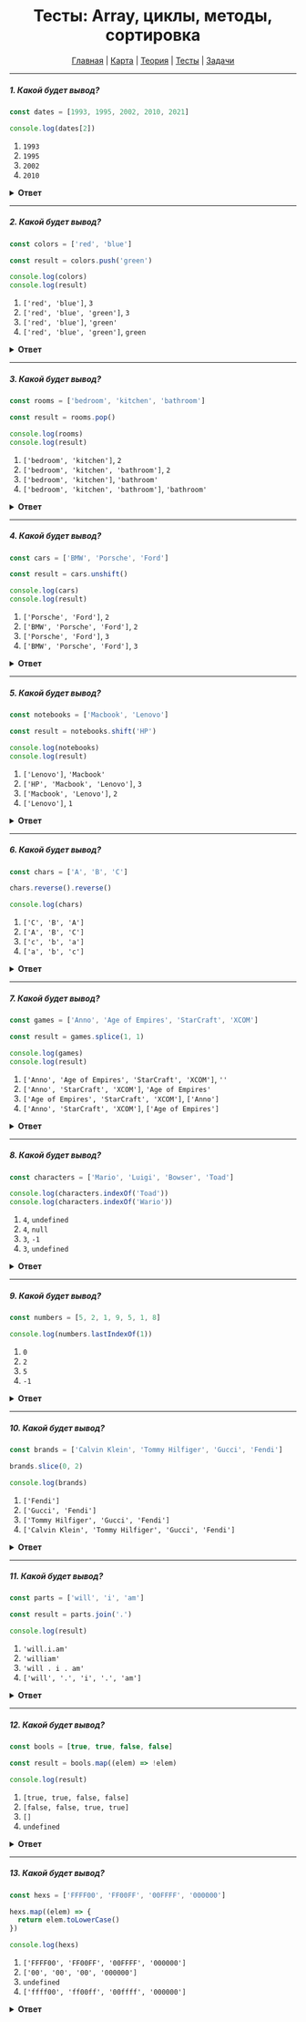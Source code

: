 <div align="center">

# Тесты: Array, циклы, методы, сортировка

[Главная](https://github.com/dollaween/junior-roadmap/)
|
[Карта](/roadmap/README.md)
|
[Теория](/theory/README.md)
|
[Тесты](/tests/README.md)
|
[Задачи](/tasks/README.md)

</div>

---

##### 1. Какой будет вывод?

```javascript
const dates = [1993, 1995, 2002, 2010, 2021]

console.log(dates[2])
```

1. `1993`
2. `1995`
3. `2002`
4. `2010`

<details><summary><b>Ответ</b></summary>
<p>

**Ответ: 3**

Оператор `[index]` — возвращает элемент массива по индексу `index`.

</p>
</details>

---

##### 2. Какой будет вывод?

```javascript
const colors = ['red', 'blue']

const result = colors.push('green')

console.log(colors)
console.log(result)
```

1. `['red', 'blue']`, `3`
2. `['red', 'blue', 'green']`, `3`
3. `['red', 'blue']`, `'green'`
4. `['red', 'blue', 'green']`, `green`

<details><summary><b>Ответ</b></summary>
<p>

**Ответ: 2**

Метод `push()` — добавляет элемент в конец массива и возвращает длину нового массива.

</p>
</details>

---

##### 3. Какой будет вывод?

```javascript
const rooms = ['bedroom', 'kitchen', 'bathroom']

const result = rooms.pop()

console.log(rooms)
console.log(result)
```

1. `['bedroom', 'kitchen']`, `2`
2. `['bedroom', 'kitchen', 'bathroom']`, `2`
3. `['bedroom', 'kitchen']`, `'bathroom'`
4. `['bedroom', 'kitchen', 'bathroom']`, `'bathroom'`

<details><summary><b>Ответ</b></summary>
<p>

**Ответ: 3**

Метод `pop()` — удаляет последний элемент массива и возвращает его значение.

</p>
</details>

---

##### 4. Какой будет вывод?

```javascript
const cars = ['BMW', 'Porsche', 'Ford']

const result = cars.unshift()

console.log(cars)
console.log(result)
```

1. `['Porsche', 'Ford']`, `2`
2. `['BMW', 'Porsche', 'Ford']`, `2`
3. `['Porsche', 'Ford']`, `3`
4. `['BMW', 'Porsche', 'Ford']`, `3`

<details><summary><b>Ответ</b></summary>
<p>

**Ответ: 4**

Метод `unshift()` — добавляет один или несколько элементов в начало массива и возвращает новую длину массива.

Здесь мы ничего не добавляем в массив, поэтому он останется без изменений.

</p>
</details>

---

##### 5. Какой будет вывод?

```javascript
const notebooks = ['Macbook', 'Lenovo']

const result = notebooks.shift('HP')

console.log(notebooks)
console.log(result)
```

1. `['Lenovo']`, `'Macbook'`
2. `['HP', 'Macbook', 'Lenovo']`, `3`
3. `['Macbook', 'Lenovo']`, `2`
4. `['Lenovo']`, `1`

<details><summary><b>Ответ</b></summary>
<p>

**Ответ: 1**

Метод `shift()` — удаляет первый элемент массива и возвращает его значение.

Метод не принимает никаких аргументов, поэтому при передаче в него значения `'HP'` — ни на что не влияет.

</p>
</details>

---

##### 6. Какой будет вывод?

```javascript
const chars = ['A', 'B', 'C']

chars.reverse().reverse()

console.log(chars)
```

1. `['C', 'B', 'A']`
2. `['A', 'B', 'C']`
3. `['c', 'b', 'a']`
4. `['a', 'b', 'c']`

<details><summary><b>Ответ</b></summary>
<p>

**Ответ: 2**

Метод `reverse()` — переворачивает массив — первый элемент становится последним и наоборот.

Мы вызываем метод два раза — после первого вызова массив становится `['C', 'B', 'A']`, после второго — возвращается обратно к значению `['A', 'B', 'C']`.

</p>
</details>

---

##### 7. Какой будет вывод?

```javascript
const games = ['Anno', 'Age of Empires', 'StarCraft', 'XCOM']

const result = games.splice(1, 1)

console.log(games)
console.log(result)
```

1. `['Anno', 'Age of Empires', 'StarCraft', 'XCOM']`, `''`
2. `['Anno', 'StarCraft', 'XCOM']`, `'Age of Empires'`
3. `['Age of Empires', 'StarCraft', 'XCOM']`, `['Anno']`
4. `['Anno', 'StarCraft', 'XCOM']`, `['Age of Empires']`

<details><summary><b>Ответ</b></summary>
<p>

**Ответ: 4**

Метод `splice(start, deleteCount)` — удаляет существующие элементы и/или добавляет новые. Возвращает **массив** удаленных значений.

</p>
</details>

---

##### 8. Какой будет вывод?

```javascript
const characters = ['Mario', 'Luigi', 'Bowser', 'Toad']

console.log(characters.indexOf('Toad'))
console.log(characters.indexOf('Wario'))
```

1. `4`, `undefined`
2. `4`, `null`
3. `3`, `-1`
4. `3`, `undefined`

<details><summary><b>Ответ</b></summary>
<p>

**Ответ: 3**

Метод `indexOf()` — возвращает первый индекс, по которому данный элемент может быть найден в массиве или `-1`, если такого индекса нет.

</p>
</details>

---

##### 9. Какой будет вывод?

```javascript
const numbers = [5, 2, 1, 9, 5, 1, 8]

console.log(numbers.lastIndexOf(1))
```

1. `0`
2. `2`
3. `5`
4. `-1`

<details><summary><b>Ответ</b></summary>
<p>

**Ответ: 3**

Метод `lastIndexOf()` — возвращает первый индекс, по которому данный элемент может быть найден в массиве или `-1`, если такого индекса нет.

</p>
</details>

---

##### 10. Какой будет вывод?

```javascript
const brands = ['Calvin Klein', 'Tommy Hilfiger', 'Gucci', 'Fendi']

brands.slice(0, 2)

console.log(brands)
```

1. `['Fendi']`
2. `['Gucci', 'Fendi']`
3. `['Tommy Hilfiger', 'Gucci', 'Fendi']`
4. `['Calvin Klein', 'Tommy Hilfiger', 'Gucci', 'Fendi']`

<details><summary><b>Ответ</b></summary>
<p>

**Ответ: 4**

Метод `slice(start, stop)` — возвращает копию массива от индекса `start` до индекса `stop` (не включительно).

Метод не изменяет исходный массив, поэтому массив `brands` не изменится.

</p>
</details>

---

##### 11. Какой будет вывод?

```javascript
const parts = ['will', 'i', 'am']

const result = parts.join('.')

console.log(result)
```

1. `'will.i.am'`
2. `'william'`
3. `'will . i . am'`
4. `['will', '.', 'i', '.', 'am']`

<details><summary><b>Ответ</b></summary>
<p>

**Ответ: 1**

Метод `join(separator)` — объединяет все элементы массива в строку.

Если указать `separator` — то он будет вставлен в строку между элементами.

</p>
</details>

---

##### 12. Какой будет вывод?

```javascript
const bools = [true, true, false, false]

const result = bools.map((elem) => !elem)

console.log(result)
```

1. `[true, true, false, false]`
2. `[false, false, true, true]`
3. `[]`
4. `undefined`

<details><summary><b>Ответ</b></summary>
<p>

**Ответ: 2**

Метод `map()` — создает новый массив, выполняет переданную функцию для каждого элемента массива и заполняет результатами созданный массив.

Оператором `!` — мы переводим `true` в `false`, и наоборот.

</p>
</details>

---

##### 13. Какой будет вывод?

```javascript
const hexs = ['FFFF00', 'FF00FF', '00FFFF', '000000']

hexs.map((elem) => {
  return elem.toLowerCase()
})

console.log(hexs)
```

1. `['FFFF00', 'FF00FF', '00FFFF', '000000']`
2. `['00', '00', '00', '000000']`
3. `undefined`
4. `['ffff00', 'ff00ff', '00ffff', '000000']`

<details><summary><b>Ответ</b></summary>
<p>

**Ответ: 1**

Метод `map()` — не изменяет исходный массив, поэтому после всех операций массив `hexs` останется без изменений.

</p>
</details>









